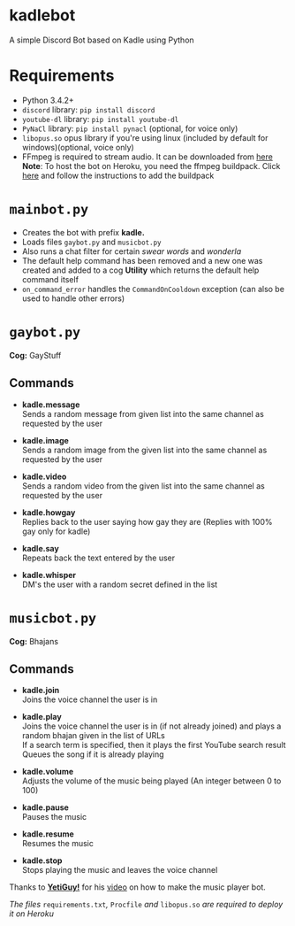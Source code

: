 # kadlebot
A simple Discord Bot based on Kadle using Python

Requirements
===========
* Python 3.4.2+
* `discord` library: `pip install discord`
* `youtube-dl` library: `pip install youtube-dl`
* `PyNaCl` library: `pip install pynacl` (optional, for voice only)
* `libopus.so` opus library if you're using linux (included by default for windows)(optional, voice only)
* FFmpeg is required to stream audio. It can be downloaded from [here](https://www.ffmpeg.org/download.html "FFmpeg")
**Note**: To host the bot on Heroku, you need the ffmpeg buildpack. Click [here](https://elements.heroku.com/buildpacks/jonathanong/heroku-buildpack-ffmpeg-latest) and follow the instructions to add the buildpack

`mainbot.py`
===========
* Creates the bot with prefix **kadle.**
* Loads files `gaybot.py` and `musicbot.py`
* Also runs a chat filter for certain _swear words_ and _wonderla_
* The default help command has been removed and a new one was created and added to a cog **Utility** which returns the default help command itself
* `on_command_error` handles the `CommandOnCooldown` exception (can also be used to handle other errors)

`gaybot.py`
==========
**Cog:** GayStuff

Commands
--------------
- **kadle.message**  
Sends a random message from given list into the same channel as requested by the user

- **kadle.image**  
Sends a random image from the given list into the same channel as requested by the user

- **kadle.video**  
Sends a random video from the given list into the same channel as requested by the user

- **kadle.howgay**  
Replies back to the user saying how gay they are (Replies with 100% gay only for kadle)

- **kadle.say**  
Repeats back the text entered by the user

- **kadle.whisper**  
DM's the user with a random secret defined in the list

`musicbot.py`
==========
**Cog:** Bhajans

Commands
--------------
- **kadle.join**  
Joins the voice channel the user is in

- **kadle.play**  
Joins the voice channel the user is in (if not already joined) and plays a random bhajan given in the list of URLs  
If a search term is specified, then it plays the first YouTube search result  
Queues the song if it is already playing

- **kadle.volume**  
Adjusts the volume of the music being played 
(An integer between 0 to 100)

- **kadle.pause**  
Pauses the music

- **kadle.resume**  
Resumes the music

- **kadle.stop**  
Stops playing the music and leaves the voice channel

Thanks to [**YetiGuy!**](https://www.youtube.com/channel/UCkPxP6J6LPBm6Ce-XAeojXQ "Channel: YetiGuy!") for his [video](https://www.youtube.com/watch?v=FpRzDY0-I1o "YetiGuy!: Create a working music bot! Discord.py & python") on how to make the music player bot.

_The files_ `requirements.txt`_,_ `Procfile` _and_ `libopus.so` _are required to deploy it on Heroku_
